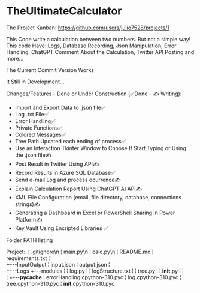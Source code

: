 # TheUltimateCalculator

The Project Kanban: https://github.com/users/julio7528/projects/1

This Code write a calculation between two numbers. But not a simple way! This code Have: Logs, Database Recording, Json Manipulation, Error Handling, ChatGPT Comment About the Calculation, Twitter API Posting and more... 

The Current Commit Version Works

It Still in Development...

Changes/Features - Done or Under Construction (✅Done - ✍️ Writing):

  - Import and Export Data to .json file✅
  - Log .txt File✅
  - Error Handling✅
  - Private Functions✅
  - Colored Messages✅
  - Tree Path Updated each ending of process✅
  - Use an Interaction Tkinter Window to Choose If Start Typing or Using the .json file✍️
  - Post Result in Twitter Using API✍️
  - Record Results in Azure SQL Database✅
  - Send e-mail Log and process ocurrence✍️
  - Explain Calculation Report Using ChatGPT AI API✍️
  - XML File Configuration (email, file directory, database, connections strings)✍️
  - Generating a Dashboard in Excel or PowerShell Sharing in Power Platform✍️
  - Key Vault Using Encripted Libraries ✅

Folder PATH listing

Project:.
¦   .gitignore\n
¦   main.py\n
¦   calc.py\n
¦   README.md
¦   requirements.txt
¦   
+---InputOutput
¦       input.json
¦       output.json
¦       
+---Logs
+---modules
¦   ¦   log.py
¦   ¦   logStructure.txt
¦   ¦   tree.py
¦   ¦   __init__.py
¦   ¦   
¦   +---__pycache__
¦           errorHandling.cpython-310.pyc
¦           log.cpython-310.pyc
¦           tree.cpython-310.pyc
¦           __init__.cpython-310.pyc
